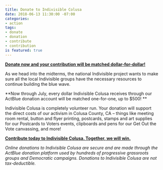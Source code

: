 ```yaml
---
title: Donate to Indivisible Colusa
date: 2018-06-13 11:30:00 -07:00
categories:
- action
tags:
- donate
- donation
- contribute
- contribution
is featured: true
---
```


[**Donate now and your contribution will be matched dollar-for-dollar!** ](https://secure.actblue.com/donate/indivisiblecol413728470#)

As we head into the midterms, the national Indivisible project wants to make sure all the local Indivisible groups have the necessary resources to continue building the blue wave. 

**Now through July, every dollar Indivisible Colusa receives through our ActBlue donation account will be matched one-for-one, up to $500! **

Indivisible Colusa is completely volunteer run. Your donation will support the direct costs of our activism in Colusa County, CA – things like meeting room rental, button and flyer printing, postcards, stamps and art supplies for our Postcards to Voters events, clipboards and pens for our Get Out the Vote canvassing, and more!

[**Contribute today to Indivisible Colusa. Together, we will win.**](https://secure.actblue.com/donate/indivisiblecol413728470#)

*Online donations to Indivisible Colusa are secure and are made through the ActBlue donation platform used by hundreds of progressive grassroots groups and Democratic campaigns. Donations to Indivisible Colusa are not tax-deductible.*